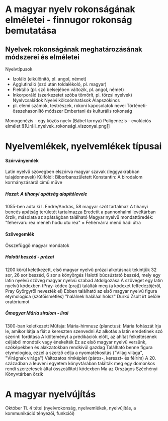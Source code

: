 # A magyar nyelv rokonságának elméletei - finnugor rokonság bemutatása
## Nyelvek rokonságának meghatározásának módszerei és elméletei
Nyelvtípusok
- Izoláló (elkülönítő, pl. angol, német)
- Agglutináló (szó után toldalékoló, pl. magyar)
- Flektáló (pl. szó belsejében változik, pl. angol, német)
- Inkorporáló (szerkezetet szóba tömörít, pl. törzsi nyelvek)
Nyelvcsaládok
Nyelvi kölcsönhatások
Alapszókincs
- pl. elemi számok, testrészek, rokoni kapcsolatok nevei
Történeti-összehasonlító módszer
Embertani és kulturális rokonság

Monogenézis - egy közös nyelv (Bábel tornya)
Poligenézis - evolúciós elmélet
![[Uráli_nyelvek_rokonsági_viszonyai.png]]

# Nyelvemlékek, nyelvemlékek típusai
#### Szórványemlék
Latin nyelvű szövegben elszórva magyar szavak (leggyakrabban tulajdonnevek)
Külföldi: Bíborbanszületett Konstantin: A birodalom kormányzásáról című műve
##### Hazai: A tihanyi apátság alapítólevele
1055-ben adta ki I. Endre/András, 58 magyar szót tartalmaz
A tihanyi bencés apátság területét tartalmazza
Eredetit a pannonhalmi levéltárban őrzik, másolata az apátságban található
Magyar nyelvű mondattöredék: "fehervaru rea meneh hodu utu rea" = Fehérvárra menő hadi útra
#### Szövegemlék
Összefüggő magyar mondatok
##### Halotti beszéd - prózai
1200 körül keletkezett, első magyar nyelvű prózai alkotásnak tekintjük
32 sor, 26 sor beszéd, 6 sor a könyörgés
Halotti búcsúztató beszéd, mely egy latin nyelvű szöveg magyar nyelvű szabad átdolgozása
A szöveget egy latin nyelvű kódexben (Pray-kódex (praj)) találták meg (a kódexet felfedezőjéről, Pray Györgyről nevezték el)
Ebben található az első magyar nyelvű figura etymologica (szótőismétlés) "halálnek haláláal holsz"
Durkó Zsolt írt belőle oratóriumot
##### Ómagyar Mária siralom - lírai
1300-ban keletkezett
Műfaja: Mária-himnusz (planctus): Mária fohászát írja le, amikor látja a fiát a kereszten szenvedni
Az alkotás a latin eredetinek szó szerinti fordítása
A költeményt a prédikációk előtt, az áhítat felkeltésének céljából mondták vagy énekelték
Ez az első magyar nyelvű versünk, szóképekben és alakzatokban rendkívül gazdag
Található benne figura etymologica, ezzel a szerző célja a nyomatékosítás ("Világ világa", "Virágnak virága")
Változatos rímképlet (páros-, kereszt- és félrím)
A 20. században a leuveni egyetem könyvtárában találták meg egy domonkos rendi szerzetesek által összeállított kódexben
Ma az Országos Széchényi Könyvtárban őrzik
# A magyar nyelvújítás
Október 11. 4 tétel (nyelvrokonság, nyelvemlékek, nyelvújítás, a kommunikáció tényezői, funkciói)